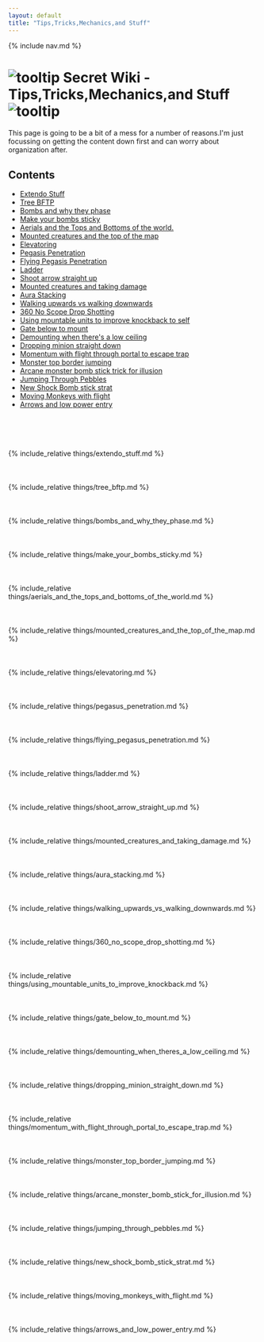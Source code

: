```yaml
---
layout: default
title: "Tips,Tricks,Mechanics,and Stuff"
---
```


{% include nav.md  %}

# ![tooltip]({{site.miscimages}}/walkinggrapple.gif) Secret Wiki - Tips,Tricks,Mechanics,and Stuff![tooltip]({{site.miscimages}}/walkinggrapple.gif)

This page is going to be a bit of a mess for a number of reasons.I'm just focussing on getting the content down first and can worry about organization after.


## Contents
- [Extendo Stuff](#extendo-stuff) 
- [Tree BFTP](#tree-bftp) 
- [Bombs and why they phase](#bombs-and-why-they-phase) 
- [Make your bombs sticky](#make-your-bombs-sticky) 
- [Aerials and the Tops and Bottoms of the world.](#aerials-and-the-tops-and-bottoms-of-the-world)
- [Mounted creatures and the top of the map](#mounted-creatures-and-the-top-of-the-map)
- [Elevatoring](#elevatoring)
- [Pegasis Penetration](#pegasus-penetration)
- [Flying Pegasis Penetration](#flying-pegasus-penetration)
- [Ladder](#ladder)
- [Shoot arrow straight up](#shoot-arrow-straight-up)
- [Mounted creatures and taking damage](#mounted-creatures-and-taking-damage)
- [Aura Stacking](#aura-stacking)
- [Walking upwards vs walking downwards](#walking-upwards-vs-walking-downwards)
- [360 No Scope Drop Shotting](#360-no-scope-drop-shotting)
- [Using mountable units to improve knockback to self](#using-mountable-units-to-improve-knockback-to-self)
- [Gate below to mount](#gate-below-to-mount)
- [Demounting when there's a low ceiling](#demounting-when-theres-a-low-ceiling)
- [Dropping minion straight down](#dropping-minion-straight-down)
- [Momentum with flight through portal to escape trap](#momentum-with-flight-through-portal-to-escape-trap)
- [Monster top border jumping](#monster-top-border-jumping)
- [Arcane monster bomb stick trick for illusion](#arcane-monster-bomb-stick-trick-for-illusion)
- [Jumping Through Pebbles](#jumping-through-pebbles)
- [New Shock Bomb stick strat](#new-shock-bomb-stick-strat)
- [Moving Monkeys with flight](#moving-monkeys-with-flight)
- [Arrows and low power entry](#arrows-and-low-power-entry)

<br/><br/><br/><br/>
{% include_relative things/extendo_stuff.md  %}
<br/><br/><br/><br/>
{% include_relative things/tree_bftp.md  %}
<br/><br/><br/><br/>
{% include_relative things/bombs_and_why_they_phase.md  %}
<br/><br/><br/><br/>
{% include_relative things/make_your_bombs_sticky.md %}
<br/><br/><br/><br/>
{% include_relative things/aerials_and_the_tops_and_bottoms_of_the_world.md %}
<br/><br/><br/><br/>
{% include_relative things/mounted_creatures_and_the_top_of_the_map.md %}
<br/><br/><br/><br/>
{% include_relative things/elevatoring.md %}
<br/><br/><br/><br/>
{% include_relative things/pegasus_penetration.md %}
<br/><br/><br/><br/>
{% include_relative things/flying_pegasus_penetration.md %}
<br/><br/><br/><br/>
{% include_relative things/ladder.md %}
<br/><br/><br/><br/>
{% include_relative things/shoot_arrow_straight_up.md %}
<br/><br/><br/><br/>
{% include_relative things/mounted_creatures_and_taking_damage.md %}
<br/><br/><br/><br/>
{% include_relative things/aura_stacking.md %}
<br/><br/><br/><br/>
{% include_relative things/walking_upwards_vs_walking_downwards.md %}
<br/><br/><br/><br/>
{% include_relative things/360_no_scope_drop_shotting.md %}
<br/><br/><br/><br/>
{% include_relative things/using_mountable_units_to_improve_knockback.md %}
<br/><br/><br/><br/>
{% include_relative things/gate_below_to_mount.md %}
<br/><br/><br/><br/>
{% include_relative things/demounting_when_theres_a_low_ceiling.md %}
<br/><br/><br/><br/>
{% include_relative things/dropping_minion_straight_down.md %}
<br/><br/><br/><br/>
{% include_relative things/momentum_with_flight_through_portal_to_escape_trap.md %}
<br/><br/><br/><br/>
{% include_relative things/monster_top_border_jumping.md %}
<br/><br/><br/><br/>
{% include_relative things/arcane_monster_bomb_stick_for_illusion.md %}
<br/><br/><br/><br/>
{% include_relative things/jumping_through_pebbles.md %}
<br/><br/><br/><br/>
{% include_relative things/new_shock_bomb_stick_strat.md %}
<br/><br/><br/><br/>
{% include_relative things/moving_monkeys_with_flight.md %}
<br/><br/><br/><br/>
{% include_relative things/arrows_and_low_power_entry.md %}
